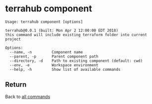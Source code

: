 # terrahub component

```
Usage: terrahub component [options]

terrahub@0.0.1 (built: Mon Apr 2 12:00:00 EDT 2018)
this command will include existing terraform folder into current project

Options:
  --name, -n 		 Component name
  --parent, -p 		 Parent component path
  --directory, -d 	 Path to existing component (default: cwd)
  --env, -e 		 Workspace environment
  --help, -h 		 Show list of available commands
```


## Return
Back to [all commands](../commands.md)

